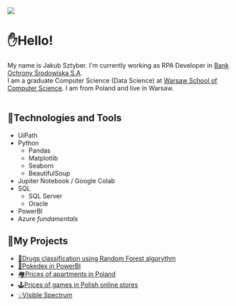 [comment]: [![Header](https://user-images.githubusercontent.com/54943867/167251232-e5d000d4-df07-4dbd-926b-9d2a4c062268.png)](https://www.linkedin.com/in/jakubsztyber/)

![](https://komarev.com/ghpvc/?username=sztyberj&color=90B1D6&style=flat)

# ✋Hello!
My name is Jakub Sztyber. I'm currently working as RPA Developer in [Bank Ochrony Środowiska S.A](https://www.bosbank.pl/klient-indywidualny).
</br>I am a graduate Computer Science (Data Science) at [Warsaw School of Computer Science](https://wscs.eu/).
I am from Poland and live in Warsaw.
</br></br>


## 🧰Technologies and Tools

- UiPath
- Python
  - Pandas
  - Matplotlib
  - Seaborn
  - BeautifulSoup
- Jupiter Notebook / Google Colab
- SQL
  - SQL Server
  - Oracle
- PowerBI
- Azure _fundamentals_

## 🎯My Projects
- [💊Drugs classification using Random Forest algorythm](https://github.com/sztyberj/DrugClassification_RandomForest)
- [🔴Pokedex in PowerBI](https://github.com/sztyberj/PowerPokedex)
- [🏘️Prices of apartments in Poland](https://github.com/sztyberj/ApartmentsPricesInPoland)
- [🕹️Prices of games in Polish online stores](https://github.com/sztyberj/GamesInPolishOnlineStores)
- [💡Visible Spectrum](https://github.com/sztyberj/VisibleSpectrum-DataVisualization)
